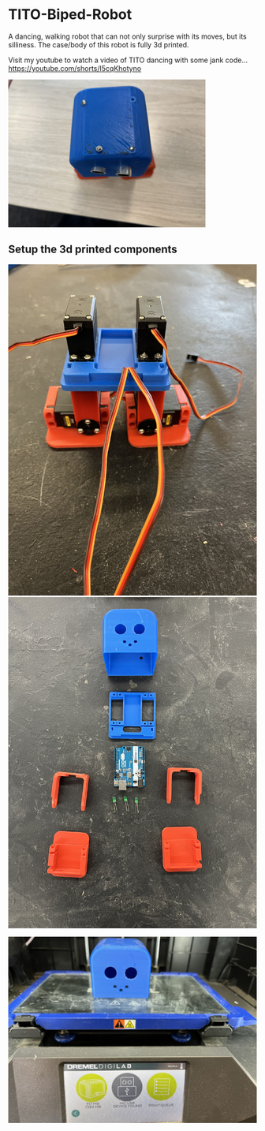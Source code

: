 # TITO-Biped-Robot
A dancing, walking robot that can not only surprise with its moves, but its silliness. The case/body of this robot is fully 3d printed. 

Visit my youtube to watch a video of TITO dancing with some jank code... https://youtube.com/shorts/I5cqKhotyno



<img src="https://github.com/AlexN0va/TITO-Biped-Robot/blob/main/Tito%20IMages/IMG_3539.jpg" width="400" >

## Setup the 3d printed components
![](https://github.com/AlexN0va/TITO-Biped-Robot/blob/main/Tito%20IMages/IMG_1027.jpg)
![](https://github.com/AlexN0va/TITO-Biped-Robot/blob/main/Tito%20IMages/IMG_0951.jpg)


![](https://github.com/AlexN0va/TITO-Biped-Robot/blob/main/Tito%20IMages/IMG_0962.jpg)
